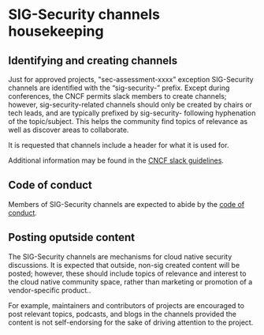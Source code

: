 # SIG-Security channels housekeeping

## Identifying and creating channels
Just for approved projects, "sec-assessment-xxxx" exception SIG-Security channels
are identified with the “sig-security-” prefix.  Except during conferences, the
CNCF permits slack members to create channels; however, sig-security-related
channels should only be created by chairs or tech leads, and are typically
prefixed by sig-security- following hyphenation of the topic/subject.  This
helps the community find topics of relevance as well as discover areas to
collaborate.

It is requested that channels include a header for what it is used for.

Additional information may be found in the [CNCF slack guidelines](https://github.com/cncf/foundation/blob/master/slack-guidelines.md).

## Code of conduct

Members of SIG-Security channels are expected to abide by the [code of conduct](https://github.com/cncf/sig-security/blob/master/CODE-OF-CONDUCT.md).

## Posting oputside content

The SIG-Security channels are mechanisms for cloud native security discussions.
It is expected that outside, non-sig created content will be posted; however,
these should include topics of relevance and interest to the cloud native
community space, rather than marketing or promotion of a vendor-specific
product..   

For example, maintainers and contributors of projects are encouraged to post
relevant topics, podcasts, and blogs in the channels provided the content is not
self-endorsing for the sake of driving attention to the project.
